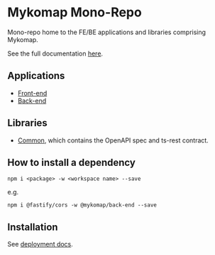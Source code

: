 # Mykomap Mono-Repo

Mono-repo home to the FE/BE applications and libraries comprising Mykomap.

See the full documentation [here](https://digitalcommons.github.io/mykomap-monolith/).

## Applications

- [Front-end](./apps/front-end/)
- [Back-end](./apps/back-end/)

## Libraries

- [Common](./libs/common/), which contains the OpenAPI spec and ts-rest contract.

## How to install a dependency

```
npm i <package> -w <workspace name> --save
```

e.g.

```
npm i @fastify/cors -w @mykomap/back-end --save
```

## Installation

See [deployment docs](https://digitalcommons.github.io/mykomap-monolith/deployment/).
